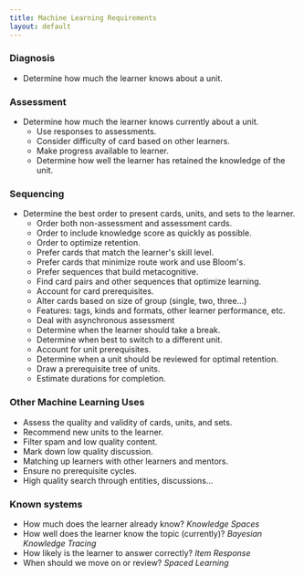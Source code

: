 ```yaml
---
title: Machine Learning Requirements
layout: default
---
```


### Diagnosis

- Determine how much the learner knows about a unit.

### Assessment

- Determine how much the learner knows currently about a unit.
    - Use responses to assessments.
    - Consider difficulty of card based on other learners.
    - Make progress available to learner.
    - Determine how well the learner has retained the knowledge of the unit.

### Sequencing

- Determine the best order to present cards, units, and sets to the learner.
    - Order both non-assessment and assessment cards.
    - Order to include knowledge score as quickly as possible.
    - Order to optimize retention.
    - Prefer cards that match the learner's skill level.
    - Prefer cards that minimize route work and use Bloom's.
    - Prefer sequences that build metacognitive.
    - Find card pairs and other sequences that optimize learning.
    - Account for card prerequisites.
    - Alter cards based on size of group (single, two, three...)
    - Features: tags, kinds and formats, other learner performance, etc.
    - Deal with asynchronous assessment
    - Determine when the learner should take a break.
    - Determine when best to switch to a different unit.
    - Account for unit prerequisites.
    - Determine when a unit should be reviewed for optimal retention.
    - Draw a prerequisite tree of units.
    - Estimate durations for completion.

### Other Machine Learning Uses

- Assess the quality and validity of cards, units, and sets.
- Recommend new units to the learner.
- Filter spam and low quality content.
- Mark down low quality discussion.
- Matching up learners with other learners and mentors.
- Ensure no prerequisite cycles.
- High quality search through entities, discussions...

### Known systems

- How much does the learner already know? _Knowledge Spaces_
- How well does the learner know the topic (currently)? _Bayesian Knowledge Tracing_
- How likely is the learner to answer correctly? _Item Response_
- When should we move on or review? _Spaced Learning_
